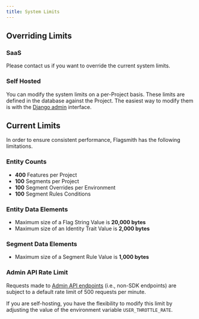 ```yaml
---
title: System Limits
---
```


## Overriding Limits

### SaaS

Please contact us if you want to override the current system limits.

### Self Hosted

You can modify the system limits on a per-Project basis. These limits are defined in the database against the Project.
The easiest way to modify them is with the [Django admin](/deployment/configuration/django-admin.md) interface.

## Current Limits

In order to ensure consistent performance, Flagsmith has the following limitations.

### Entity Counts

- **400** Features per Project
- **100** Segments per Project
- **100** Segment Overrides per Environment
- **100** Segment Rules Conditions

### Entity Data Elements

- Maximum size of a Flag String Value is **20,000 bytes**
- Maximum size of an Identity Trait Value is **2,000 bytes**

### Segment Data Elements

- Maximum size of a Segment Rule Value is **1,000 bytes**

### Admin API Rate Limit

Requests made to [Admin API endpoints](/clients/rest#private-admin-api-endpoints) (i.e., non-SDK endpoints) are subject
to a default rate limit of 500 requests per minute.

If you are self-hosting, you have the flexibility to modify this limit by adjusting the value of the environment
variable `USER_THROTTLE_RATE`.
